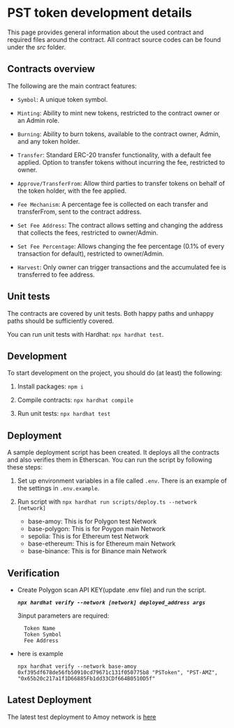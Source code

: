 # PST token development details

This page provides general information about the used contract and required files around the contract. All contract source codes can be found under the _src_ folder.

## Contracts overview

The following are the main contract features:

- `Symbol`: A unique token symbol.

- `Minting`: Ability to mint new tokens, restricted to the contract owner or an Admin role.
- `Burning`: Ability to burn tokens, available to the contract owner, Admin, and any token holder.
- `Transfer`: Standard ERC-20 transfer functionality, with a default fee applied.
  Option to transfer tokens without incurring the fee, restricted to owner.
- `Approve/TransferFrom`: Allow third parties to transfer tokens on behalf of the token holder, with the fee applied.
- `Fee Mechanism`: A percentage fee is collected on each transfer and transferFrom, sent to the contract address.
- `Set Fee Address`: The contract allows setting and changing the address that collects the fees, restricted to owner/Admin.
- `Set Fee Percentage`: Allows changing the fee percentage (0.1% of every transaction for default), restricted to owner/Admin.
- `Harvest`: Only owner can trigger transactions and the accumulated fee is transferred to fee address.

## Unit tests

The contracts are covered by unit tests. Both happy paths and unhappy
paths should be sufficiently covered.

You can run unit tests with Hardhat: `npx hardhat test`.

## Development

To start development on the project, you should do (at least) the following:

1. Install packages: `npm i`

1. Compile contracts: `npx hardhat compile`
1. Run unit tests: `npx hardhat test`

## Deployment

A sample deployment script has been created. It deploys all the contracts and also verifies them in Etherscan. You can run the script by following these steps:

1. Set up environment variables in a file called `.env`. There is an example of the settings in `.env.example`.
1. Run script with `npx hardhat run scripts/deploy.ts --network [network]`

   - base-amoy: This is for Polygon test Network
   - base-polygon: This is for Poygon main Network
   - sepolia: This is for Ethereum test Network
   - base-ethereum: This is for Ethereum main Network
   - base-binance: This is for Binance main Network

## Verification

- Create Polygon scan API KEY(update .env file) and run the script.

  **_`npx hardhat verify --network [network] deployed_address args`_**

  3input parameters are required:

        Token Name
        Token Symbol
        Fee Address

- here is example

  `npx hardhat verify --network base-amoy 0xf395df678de56fb50910cd79671c131f050775b8 "PSToken", "PST-AMZ", "0x65b20c217a1f1D66885Fb1dd33CDf664B0510D5f"`

## Latest Deployment

The latest test deployment to Amoy network is [here](https://amoy.polygonscan.com/address/0xf395df678de56fb50910cd79671c131f050775b8#readContract)

